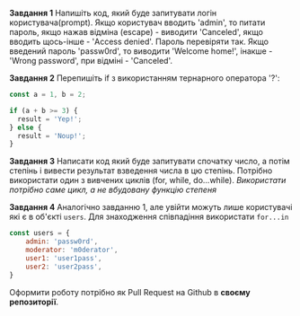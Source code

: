 **Завдання 1**
Напишіть код, який буде запитувати логін користувача(prompt).
Якщо користувач вводить 'admin', то питати пароль, якщо нажав відміна (escape) - виводити 'Canceled',
якщо вводить щось-інше - 'Access denied'.
Пароль перевіряти так. Якщо введений пароль 'passw0rd', то виводити 'Welcome home!', інакше - 'Wrong password', при відміні - 'Canceled'.

**Завдання 2**
Перепишіть if з використанням тернарного оператора '?':
```javascript
const a = 1, b = 2;

if (a + b >= 3) {
  result = 'Yep!';
} else {
  result = 'Noup!';
}
```

**Завдання 3**
Написати код який буде запитувати спочатку число, а потім степінь і вивести результат взведення числа в цю степінь. Потрібно використати один з вивчених циклів (for, while, do...while). *Використати потрібно саме цикл, а не вбудовану функцію степеня*

**Завдання 4**
Аналогічно завданню 1, але увійти можуть лише користувачі які є в об'єкті `users`. Для знаходження співпадіння використати `for...in`
```javascript
const users = {
    admin: 'passw0rd',
    moderator: 'm0derator',
    user1: 'user1pass',
    user2: 'user2pass',
}
```

Оформити роботу потрібно як Pull Request на Github в **своєму репозиторії**.